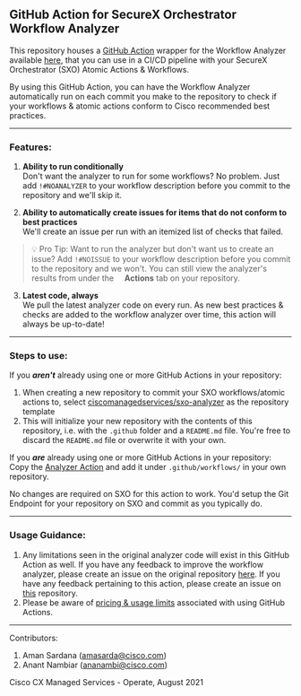 ## GitHub Action for SecureX Orchestrator Workflow Analyzer

This repository houses a [GitHub Action](https://github.com/features/actions) wrapper for the Workflow Analyzer available [here](https://ciscosecurity.github.io/sxo-05-security-workflows/analyzer/), that you can use in a CI/CD pipeline with your SecureX Orchestrator (SXO) Atomic Actions & Workflows. 

By using this GitHub Action, you can have the Workflow Analyzer automatically run on each commit you make to the repository to check if your workflows & atomic actions conform to Cisco recommended best practices.

---

### Features:
1. **Ability to run conditionally**
<br>Don't want the analyzer to run for some workflows? No problem. Just add `!#NOANALYZER` to your workflow description before you commit to the repository and we'll skip it.

2. **Ability to automatically create issues for items that do not conform to best practices**
<br>We'll create an issue per run with an itemized list of checks that failed. 
> 💡 Pro Tip: Want to run the analyzer but don't want us to create an issue? Add `!#NOISSUE` to your workflow description before you commit to the repository and we won't. You can still view the analyzer's results from under the **<img src="https://icon-library.com/images/video-play-icon-png/video-play-icon-png-2.jpg" width="12" height="12"></img> Actions** tab on your repository.



3. **Latest code, always**
<br>We pull the latest analyzer code on every run. As new best practices & checks are added to the workflow analyzer over time, this action will always be up-to-date!

---

### Steps to use:

If you _**aren't**_ already using one or more GitHub Actions in your repository: 
1. When creating a new repository to commit your SXO workflows/atomic actions to, select [ciscomanagedservices/sxo-analyzer](https://github.com/ciscomanagedservices/sxo-analyzer) as the repository template
2. This will initialize your new repository with the contents of this repository, i.e. with the `.github` folder and a `README.md` file. You're free to discard the `README.md` file or overwrite it with your own.

If you _**are**_ already using one or more GitHub Actions in your repository: 
<br>Copy the [Analyzer Action](.github/workflows/analyzer.yml) and add it under `.github/workflows/` in your own repository.

No changes are required on SXO for this action to work. You'd setup the Git Endpoint for your repository on SXO and commit as you typically do.

---

### Usage Guidance: 
1. Any limitations seen in the original analyzer code will exist in this GitHub Action as well. If you have any feedback to improve the workflow analyzer, please create an issue on the original repository [here](https://github.com/CiscoSecurity/sxo-05-security-workflows/issues/new?labels=bug). If you have any feedback pertaining to this action, please create an issue on [this](https://github.com/ciscomanagedservices/sxo-analyzer/issues/new) repository.
2. Please be aware of [pricing & usage limits](https://docs.github.com/en/actions/reference/usage-limits-billing-and-administration) associated with using GitHub Actions.

---

Contributors:

1. Aman Sardana (amasarda@cisco.com)
2. Anant Nambiar (ananambi@cisco.com)

Cisco CX Managed Services - Operate, August 2021
